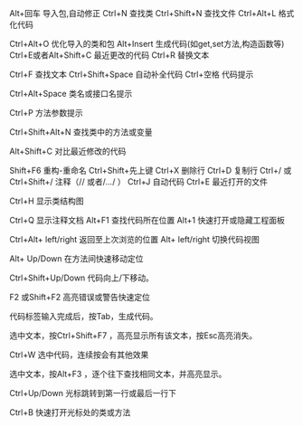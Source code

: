 Alt+回车 导入包,自动修正
Ctrl+N  查找类
Ctrl+Shift+N 查找文件
Ctrl+Alt+L 格式化代码

Ctrl+Alt+O 优化导入的类和包
Alt+Insert 生成代码(如get,set方法,构造函数等)
Ctrl+E或者Alt+Shift+C 最近更改的代码
Ctrl+R 替换文本

Ctrl+F 查找文本
Ctrl+Shift+Space 自动补全代码
Ctrl+空格 代码提示

Ctrl+Alt+Space 类名或接口名提示

Ctrl+P 方法参数提示

Ctrl+Shift+Alt+N 查找类中的方法或变量

Alt+Shift+C 对比最近修改的代码

 

Shift+F6 重构-重命名
Ctrl+Shift+先上键
Ctrl+X 删除行
Ctrl+D 复制行
Ctrl+/ 或 Ctrl+Shift+/ 注释（// 或者/*...*/ ）
Ctrl+J 自动代码
Ctrl+E 最近打开的文件

Ctrl+H 显示类结构图

Ctrl+Q 显示注释文档
Alt+F1 查找代码所在位置
Alt+1 快速打开或隐藏工程面板

Ctrl+Alt+ left/right 返回至上次浏览的位置
Alt+ left/right 切换代码视图

Alt+ Up/Down 在方法间快速移动定位

Ctrl+Shift+Up/Down 代码向上/下移动。

F2 或Shift+F2 高亮错误或警告快速定位

 

代码标签输入完成后，按Tab，生成代码。

选中文本，按Ctrl+Shift+F7 ，高亮显示所有该文本，按Esc高亮消失。

Ctrl+W 选中代码，连续按会有其他效果

选中文本，按Alt+F3 ，逐个往下查找相同文本，并高亮显示。

Ctrl+Up/Down 光标跳转到第一行或最后一行下

Ctrl+B 快速打开光标处的类或方法 